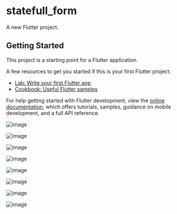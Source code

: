 # statefull_form

A new Flutter project.

## Getting Started

This project is a starting point for a Flutter application.

A few resources to get you started if this is your first Flutter project:

- [Lab: Write your first Flutter app](https://docs.flutter.dev/get-started/codelab)
- [Cookbook: Useful Flutter samples](https://docs.flutter.dev/cookbook)

For help getting started with Flutter development, view the
[online documentation](https://docs.flutter.dev/), which offers tutorials,
samples, guidance on mobile development, and a full API reference.



![image](https://github.com/user-attachments/assets/821eb6cb-b887-40e0-b8dc-dd35da98d06e)

![image](https://github.com/user-attachments/assets/744c95d0-5f7d-4932-a06c-153a83dd85e0)

![image](https://github.com/user-attachments/assets/cb1f494b-9a93-4a62-b756-1ae182a55bc4)

![image](https://github.com/user-attachments/assets/d5116c77-e2ac-4bff-b758-ace0cb826520)

![image](https://github.com/user-attachments/assets/ef76ba5d-e21c-432f-ba06-e7070440d185)

![image](https://github.com/user-attachments/assets/072cf10b-92dd-41d0-ace8-86e8c0f423bd)

![image](https://github.com/user-attachments/assets/d0720fa6-1028-4b9a-9939-e7c43a5f20cb)

![image](https://github.com/user-attachments/assets/c41409de-65f6-4fb5-8448-b0048ba8d110)
